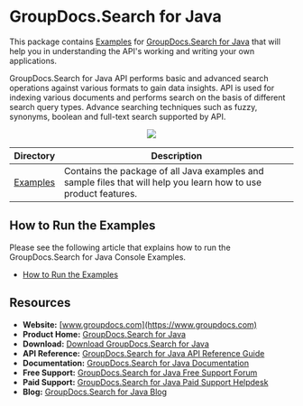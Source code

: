 
# GroupDocs.Search for Java


This package contains [Examples](https://github.com/groupdocs-search/GroupDocs.Search-for-Java/tree/master/Examples) for [GroupDocs.Search for Java](https://products.groupdocs.com/search/java) that will help you in understanding the API's working and writing your own applications.

GroupDocs.Search for Java API performs basic and advanced search operations against various formats to gain data insights. API is used for indexing various documents and performs search on the basis of different search query types. Advance searching techniques such as fuzzy, synonyms, boolean and full-text search supported by API.

<p align="center">

  <a title="Download complete GroupDocs.Search for Java source code" href="https://github.com/groupdocs-search/GroupDocs.Search-for-Java/archive/master.zip">
	<img src="https://raw.github.com/AsposeExamples/java-examples-dashboard/master/images/downloadZip-Button-Large.png" />
  </a>
</p>

Directory | Description
--------- | -----------
[Examples](https://github.com/groupdocs-search/GroupDocs.Search-for-Java/tree/master/Examples)  | Contains the package of all Java examples and sample files that will help you learn how to use product features. 

## How to Run the Examples
Please see the following article that explains how to run the GroupDocs.Search for Java Console Examples.

+ [How to Run the Examples](https://docs.groupdocs.com/display/searchjava/How+to+Run+Examples)

##  Resources

+ **Website:** [www.groupdocs.com](https://www.groupdocs.com)
+ **Product Home:** [GroupDocs.Search for Java](https://products.groupdocs.com/search/java)
+ **Download:** [Download GroupDocs.Search for Java](https://artifact.groupdocs.com/repo/com/groupdocs/groupdocs-search/)
+ **API Reference:** [GroupDocs.Search for Java API Reference Guide](https://apireference.groupdocs.com/java/search)
+ **Documentation:** [GroupDocs.Search for Java Documentation](https://docs.groupdocs.com/display/searchjava/Home)
+ **Free Support:** [GroupDocs.Search for Java Free Support Forum](https://forum.groupdocs.com/c/search)
+ **Paid Support:** [GroupDocs.Search for Java Paid Support Helpdesk](https://helpdesk.groupdocs.com/)
+ **Blog:** [GroupDocs.Search for Java Blog](https://blog.groupdocs.com/category/groupdocs-search-product-family/)
